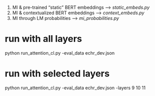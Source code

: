 1. MI & pre-trained “static” BERT embeddings --> *static_embeds.py*
2. MI & contextualized BERT embeddings --> *context_embeds.py*
3. MI through LM probabilities --> *mi_probabilities.py*

# run with all layers
python run_attention_cl.py -eval_data echr_dev.json 

# run with selected layers 
python run_attention_cl.py -eval_data echr_dev.json -layers 9 10 11
